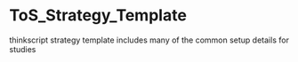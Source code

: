 # ToS_Strategy_Template
thinkscript strategy template includes many of the common setup details for studies
